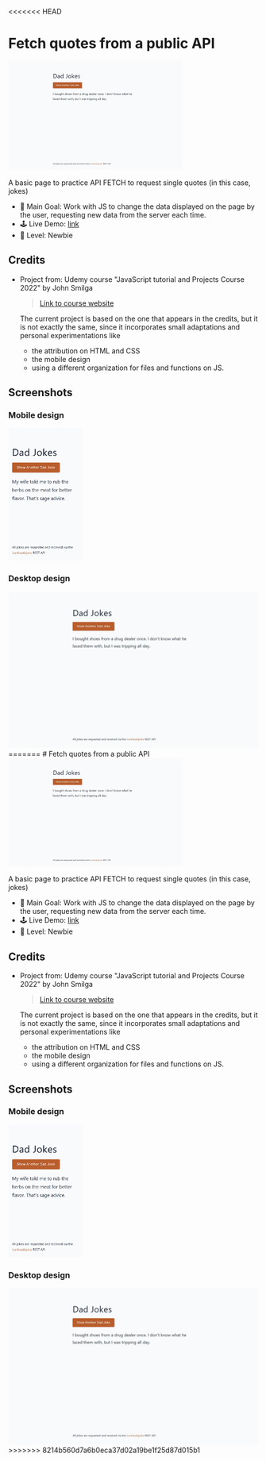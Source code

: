 <<<<<<< HEAD
# Fetch quotes from a public API

<img src="./data/screenshot_desktop.jpg" width="350">

A basic page to practice API FETCH to request single quotes (in this case, jokes)

- 🎯 Main Goal: Work with JS to change the data displayed on the page by the user, requesting new data from the server each time.
- 🕹️ Live Demo: [link](https://orses.github.io/vanilla_javascript/fetch_dad_jokes/src/)
- 🔵 Level: Newbie

## Credits

- Project from: Udemy course "JavaScript tutorial and Projects Course 2022" by John Smilga

  > [Link to course website](https://www.udemy.com/course/javascript-tutorial-for-beginners-w/)

  The current project is based on the one that appears in the credits, but it is not exactly the same, since it incorporates small adaptations and personal experimentations like

  - the attribution on HTML and CSS
  - the mobile design
  - using a different organization for files and functions on JS.

## Screenshots

### Mobile design

<img src="./data/screenshot_mobile_375.jpg" width="150">

### Desktop design

<img src="./data/screenshot_desktop.jpg" width="600">
=======
# Fetch quotes from a public API

<img src="./data/screenshot_desktop.jpg" width="350">

A basic page to practice API FETCH to request single quotes (in this case, jokes)

- 🎯 Main Goal: Work with JS to change the data displayed on the page by the user, requesting new data from the server each time.
- 🕹️ Live Demo: [link](https://orses.github.io/vanilla_javascript/fetch_dad_jokes/src/)
- 🔵 Level: Newbie

## Credits

- Project from: Udemy course "JavaScript tutorial and Projects Course 2022" by John Smilga

  > [Link to course website](https://www.udemy.com/course/javascript-tutorial-for-beginners-w/)

  The current project is based on the one that appears in the credits, but it is not exactly the same, since it incorporates small adaptations and personal experimentations like

  - the attribution on HTML and CSS
  - the mobile design
  - using a different organization for files and functions on JS.

## Screenshots

### Mobile design

<img src="./data/screenshot_mobile_375.jpg" width="150">

### Desktop design

<img src="./data/screenshot_desktop.jpg" width="600">
>>>>>>> 8214b560d7a6b0eca37d02a19be1f25d87d015b1
